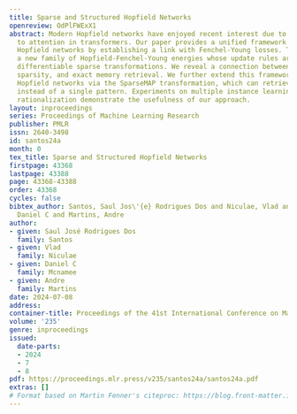 ```yaml
---
title: Sparse and Structured Hopfield Networks
openreview: OdPlFWExX1
abstract: Modern Hopfield networks have enjoyed recent interest due to their connection
  to attention in transformers. Our paper provides a unified framework for sparse
  Hopfield networks by establishing a link with Fenchel-Young losses. The result is
  a new family of Hopfield-Fenchel-Young energies whose update rules are end-to-end
  differentiable sparse transformations. We reveal a connection between loss margins,
  sparsity, and exact memory retrieval. We further extend this framework to structured
  Hopfield networks via the SparseMAP transformation, which can retrieve pattern associations
  instead of a single pattern. Experiments on multiple instance learning and text
  rationalization demonstrate the usefulness of our approach.
layout: inproceedings
series: Proceedings of Machine Learning Research
publisher: PMLR
issn: 2640-3498
id: santos24a
month: 0
tex_title: Sparse and Structured Hopfield Networks
firstpage: 43368
lastpage: 43388
page: 43368-43388
order: 43368
cycles: false
bibtex_author: Santos, Saul Jos\'{e} Rodrigues Dos and Niculae, Vlad and Mcnamee,
  Daniel C and Martins, Andre
author:
- given: Saul José Rodrigues Dos
  family: Santos
- given: Vlad
  family: Niculae
- given: Daniel C
  family: Mcnamee
- given: Andre
  family: Martins
date: 2024-07-08
address:
container-title: Proceedings of the 41st International Conference on Machine Learning
volume: '235'
genre: inproceedings
issued:
  date-parts:
  - 2024
  - 7
  - 8
pdf: https://proceedings.mlr.press/v235/santos24a/santos24a.pdf
extras: []
# Format based on Martin Fenner's citeproc: https://blog.front-matter.io/posts/citeproc-yaml-for-bibliographies/
---
```

